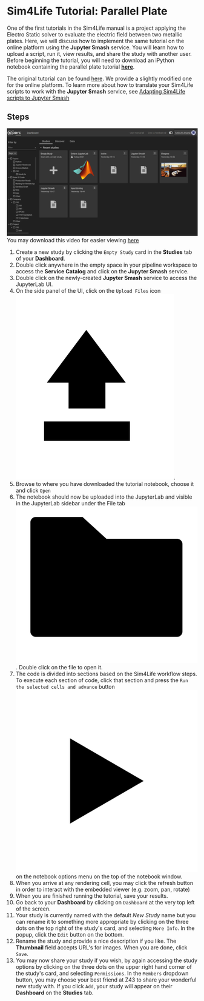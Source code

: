 # Sim4Life Tutorial: Parallel Plate

One of the first tutorials in the Sim4Life manual is a project applying the Electro Static solver to evaluate the electric field between two metallic plates. Here, we will discuss how to implement the same tutorial on the online platform using the **Jupyter Smash** service. You will learn how to upload a script, run it, view results, and share the study with another user. Before beginning the tutorial, you will need to download an iPython notebook containing the parallel plate tutorial [**here**](https://git.speag.com/oSparc/z43-manual/-/blob/master/docs/Tutorials/services_jupyter-smash_tests_integration_assets_tutorial_emlf_parallel_plate.ipynb).

The original tutorial can be found [here](https://git.speag.com/simphony/Tutorials/-/tree/master/tutorials). We provide a slightly modified one for the online platform. To learn more about how to translate your Sim4Life scripts to work with the **Jupyter Smash** service, see [Adapting Sim4Life scripts to Jupyter Smash](../GeneralUsage/adaptscripts.md)

## Steps

![createsmash](../_media/startsmash.gif)
You may download this video for easier viewing [here](https://git.speag.com/oSparc/z43-manual/-/blob/master/docs/_media/startsmash.mp4)
1. Create a new study by clicking the ```Empty Study``` card in the **Studies** tab of your **Dashboard**.
2. Double click anywhere in the empty space in your pipeline workspace to access the **Service Catalog** and click on the **Jupyter Smash** service.
3. Double click on the newly-created **Jupyter Smash** service to access the JupyterLab UI.
4. On the side panel of the UI, click on the ```Upload Files``` icon ![drawing](../_media/uparrow.png ':size=25:').
5. Browse to where you have downloaded the tutorial notebook, choose it and click ```Open```
6. The notebook should now be uploaded into the JupyterLab and visible in the JupyterLab sidebar under the File tab ![drawing](../_media/folder.png ':size=20:'). Double click on the file to open it.
7. The code is divided into sections based on the Sim4Life workflow steps. To execute each section of code, click that section and press the ```Run the selected cells and advance``` button ![drawing](../_media/play1.png ':size=25:') on the notebook options menu on the top of the notebook window. 
8. When you arrive at any rendering cell, you may click the refresh button in order to interact with the embedded viewer (e.g. zoom, pan, rotate)
9. When you are finished running the tutorial, save your results. 
10. Go back to your **Dashboard** by clicking on ``Dashboard`` at the very top left of the screen.
11. Your study is currently named with the default *New Study* name but you can rename it to something more appropriate by clicking on the three dots on the top right of the study's card, and selecting ```More Info```. In the popup, click the ```Edit``` button on the bottom. 
12. Rename the study and provide a nice description if you like. The **Thumbnail**  field accepts URL's for images. When you are done, click ```Save```.
13. You may now share your study if you wish, by again accessing the study options by clicking on the three dots on the upper right hand corner of the study's card, and selecting ```Permissions```. In the ```Members``` dropdown button, you may choose your best friend at Z43 to share your wonderful new study with. If you click ```Add```, your study will appear on their **Dashboard** on the **Studies** tab. 

